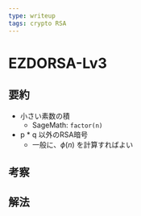```yaml
---
type: writeup
tags: crypto RSA
---
```


# EZDORSA-Lv3

## 要約

* 小さい素数の積
  * SageMath: `factor(n)`
* p * q 以外のRSA暗号
  * 一般に、$\phi(n)$ を計算すればよい

## 考察

## 解法

